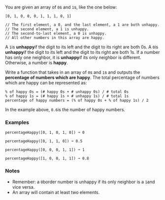 You are given an array of `0`s and `1`s, like the one below:

    [0, 1, 0, 0, 0, 1, 1, 1, 0, 1]

    // The first element, a 0, and the last element, a 1 are both unhappy.
    // The second element, a 1 is unhappy.
    // The second-to-last element, a 0 is unhappy.
    // All other numbers in this array are happy.

A `1`is **unhappy**if the digit to its left and the digit to its right are both 0s. A `0`is **unhappy**if the digit to its left and the digit to its right are both 1s. If a number has only one neighbor, it is **unhappy**if its only neighbor is different. Otherwise, a number is **happy**.

Write a function that takes in an array of `0`s and `1`s and outputs the **percentage of numbers which are happy**. The total percentage of numbers which are happy can be represented as:

    % of happy 0s = (# happy 0s + # unhappy 0s) / # total 0s
    % of happy 1s = (# happy 1s + # unhappy 1s) / # total 1s
    percentage of happy numbers = (% of happy 0s + % of happy 1s) / 2

In the example above, `0.6`is the number of happy numbers.


### Examples ###
    percentageHappy([0, 1, 0, 1, 0]) ➞ 0

    percentageHappy([0, 1, 1, 0]) ➞ 0.5

    percentageHappy([0, 0, 0, 1, 1]) ➞ 1

    percentageHappy([1, 0, 0, 1, 1]) ➞ 0.8


### Notes ###
*   Remember: a `0`border number is unhappy if its only neighbor is a `1`and vice versa.
*   An array will contain at least two elements.